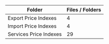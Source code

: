 | Folder                 |   Files / Folders |
|------------------------|-------------------|
| Export Price Indexes   |                 4 |
| Import Price Indexes   |                 4 |
| Services Price Indexes |                29 |